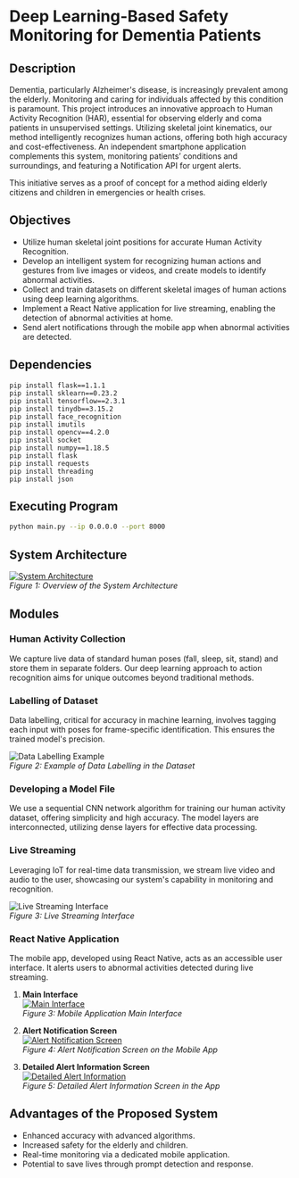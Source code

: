 # Deep Learning-Based Safety Monitoring for Dementia Patients

## Description

Dementia, particularly Alzheimer's disease, is increasingly prevalent among the elderly. Monitoring and caring for individuals affected by this condition is paramount. This project introduces an innovative approach to Human Activity Recognition (HAR), essential for observing elderly and coma patients in unsupervised settings. Utilizing skeletal joint kinematics, our method intelligently recognizes human actions, offering both high accuracy and cost-effectiveness. An independent smartphone application complements this system, monitoring patients’ conditions and surroundings, and featuring a Notification API for urgent alerts.

This initiative serves as a proof of concept for a method aiding elderly citizens and children in emergencies or health crises.

## Objectives
* Utilize human skeletal joint positions for accurate Human Activity Recognition.
* Develop an intelligent system for recognizing human actions and gestures from live images or videos, and create models to identify abnormal activities.
* Collect and train datasets on different skeletal images of human actions using deep learning algorithms.
* Implement a React Native application for live streaming, enabling the detection of abnormal activities at home.
* Send alert notifications through the mobile app when abnormal activities are detected.

## Dependencies
```plaintext
pip install flask==1.1.1
pip install sklearn==0.23.2
pip install tensorflow==2.3.1
pip install tinydb==3.15.2
pip install face_recognition
pip install imutils
pip install opencv==4.2.0
pip install socket
pip install numpy==1.18.5
pip install flask
pip install requests
pip install threading
pip install json
```

## Executing Program
```bash
python main.py --ip 0.0.0.0 --port 8000
```

## System Architecture

[![System Architecture](https://user-images.githubusercontent.com/91920989/186725773-841a7aa5-f099-49be-8c98-309df374e18e.png)](#)  
*Figure 1: Overview of the System Architecture*

## Modules

### Human Activity Collection
We capture live data of standard human poses (fall, sleep, sit, stand) and store them in separate folders. Our deep learning approach to action recognition aims for unique outcomes beyond traditional methods.

### Labelling of Dataset
Data labelling, critical for accuracy in machine learning, involves tagging each input with poses for frame-specific identification. This ensures the trained model's precision.

![Data Labelling Example](https://user-images.githubusercontent.com/91920989/186427520-6dc6367d-e4f5-49f2-8fa1-7140e298a09a.png)  
*Figure 2: Example of Data Labelling in the Dataset*

### Developing a Model File
We use a sequential CNN network algorithm for training our human activity dataset, offering simplicity and high accuracy. The model layers are interconnected, utilizing dense layers for effective data processing.

### Live Streaming
Leveraging IoT for real-time data transmission, we stream live video and audio to the user, showcasing our system's capability in monitoring and recognition.

![Live Streaming Interface](https://user-images.githubusercontent.com/91920989/186436325-1f23e452-e059-4d15-b004-f52a6a430e4f.jpg)  
*Figure 3: Live Streaming Interface*

### React Native Application
The mobile app, developed using React Native, acts as an accessible user interface. It alerts users to abnormal activities detected during live streaming.

1. **Main Interface**  
   [![Main Interface](https://user-images.githubusercontent.com/91920989/186730336-332f195d-568e-404a-92e8-86b714c083a3.jpg)](#)  
   *Figure 3: Mobile Application Main Interface*

2. **Alert Notification Screen**  
   [![Alert Notification Screen](https://user-images.githubusercontent.com/91920989/186730685-15e16b34-ada3-43de-bdc1-9d88a94711b2.jpg)](#)  
   *Figure 4: Alert Notification Screen on the Mobile App*

3. **Detailed Alert Information Screen**  
   [![Detailed Alert Information](https://user-images.githubusercontent.com/91920989/186730909-e2c346ef-8702-4427-b829-f0fa5b4dcbda.jpg)](#)  
   *Figure 5: Detailed Alert Information Screen in the App*


## Advantages of the Proposed System
* Enhanced accuracy with advanced algorithms.
* Increased safety for the elderly and children.
* Real-time monitoring via a dedicated mobile application.
* Potential to save lives through prompt detection and response.
